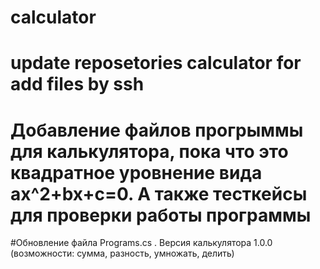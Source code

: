 # calculator
# update reposetories calculator for add files by ssh
# Добавление файлов прогрыммы для калькулятора, пока что это квадратное уровнение вида ax^2+bx+c=0. А также тесткейсы для проверки работы программы
#Обновление файла Programs.cs . Версия калькулятора 1.0.0 (возможности: сумма, разность, умножать, делить)
